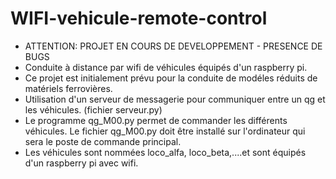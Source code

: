 # WIFI-vehicule-remote-control
- ATTENTION: PROJET EN COURS DE DEVELOPPEMENT - PRESENCE DE BUGS
- Conduite à distance par wifi de véhicules équipés d'un raspberry pi.  
- Ce projet est initialement prévu pour la conduite de modéles réduits de matériels ferrovières.
- Utilisation d'un serveur de messagerie pour communiquer entre un qg et les véhicules. (fichier serveur.py)
- Le programme qg_M00.py permet de commander les différents véhicules. Le fichier qg_M00.py doit être installé sur l'ordinateur qui sera le poste de commande principal.
- Les véhicules sont nommées loco_alfa, loco_beta,....et sont équipés d'un raspberry pi avec wifi.
